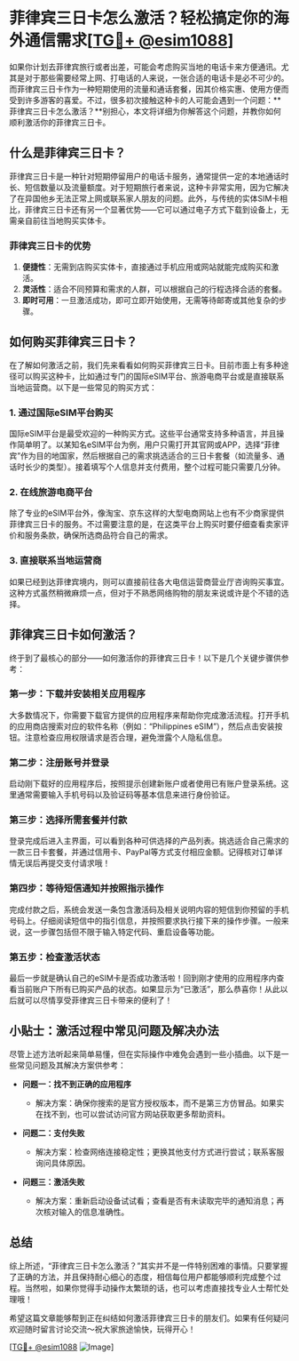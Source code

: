 # 菲律宾三日卡怎么激活？轻松搞定你的海外通信需求[[TG💪+ @esim1088](https://t.me/s/esim1088)]

如果你计划去菲律宾旅行或者出差，可能会考虑购买当地的电话卡来方便通讯。尤其是对于那些需要经常上网、打电话的人来说，一张合适的电话卡是必不可少的。而菲律宾三日卡作为一种短期使用的流量和通话套餐，因其价格实惠、使用方便而受到许多游客的喜爱。不过，很多初次接触这种卡的人可能会遇到一个问题：**菲律宾三日卡怎么激活？**别担心，本文将详细为你解答这个问题，并教你如何顺利激活你的菲律宾三日卡。

## 什么是菲律宾三日卡？

菲律宾三日卡是一种针对短期停留用户的电话卡服务，通常提供一定的本地通话时长、短信数量以及流量额度。对于短期旅行者来说，这种卡非常实用，因为它解决了在异国他乡无法正常上网或联系家人朋友的问题。此外，与传统的实体SIM卡相比，菲律宾三日卡还有另一个显著优势——它可以通过电子方式下载到设备上，无需亲自前往当地购买实体卡。

### 菲律宾三日卡的优势

1. **便捷性**：无需到店购买实体卡，直接通过手机应用或网站就能完成购买和激活。
2. **灵活性**：适合不同预算和需求的人群，可以根据自己的行程选择合适的套餐。
3. **即时可用**：一旦激活成功，即可立即开始使用，无需等待邮寄或其他复杂的步骤。

## 如何购买菲律宾三日卡？

在了解如何激活之前，我们先来看看如何购买菲律宾三日卡。目前市面上有多种途径可以购买这种卡，比如通过专门的国际eSIM平台、旅游电商平台或是直接联系当地运营商。以下是一些常见的购买方式：

### 1. 通过国际eSIM平台购买

国际eSIM平台是最受欢迎的一种购买方式。这些平台通常支持多种语言，并且操作简单明了。以某知名eSIM平台为例，用户只需打开其官网或APP，选择“菲律宾”作为目的地国家，然后根据自己的需求挑选适合的三日卡套餐（如流量多、通话时长少的类型）。接着填写个人信息并支付费用，整个过程可能只需要几分钟。

### 2. 在线旅游电商平台

除了专业的eSIM平台外，像淘宝、京东这样的大型电商网站上也有不少商家提供菲律宾三日卡的服务。不过需要注意的是，在这类平台上购买时要仔细查看卖家评价和服务条款，确保所选商品符合自己的需求。

### 3. 直接联系当地运营商

如果已经到达菲律宾境内，则可以直接前往各大电信运营商营业厅咨询购买事宜。这种方式虽然稍微麻烦一点，但对于不熟悉网络购物的朋友来说或许是个不错的选择。

## 菲律宾三日卡如何激活？

终于到了最核心的部分——如何激活你的菲律宾三日卡！以下是几个关键步骤供参考：

### 第一步：下载并安装相关应用程序

大多数情况下，你需要下载官方提供的应用程序来帮助你完成激活流程。打开手机的应用商店搜索对应的软件名称（例如：“Philippines eSIM”），然后点击安装按钮。注意检查应用权限请求是否合理，避免泄露个人隐私信息。

### 第二步：注册账号并登录

启动刚下载好的应用程序后，按照提示创建新账户或者使用已有账户登录系统。这里通常需要输入手机号码以及验证码等基本信息来进行身份验证。

### 第三步：选择所需套餐并付款

登录完成后进入主界面，可以看到各种可供选择的产品列表。挑选适合自己需求的一款三日卡套餐，并通过信用卡、PayPal等方式支付相应金额。记得核对订单详情无误后再提交支付请求哦！

### 第四步：等待短信通知并按照指示操作

完成付款之后，系统会发送一条包含激活码及相关说明内容的短信到你预留的手机号码上。仔细阅读短信中的指引信息，并按照要求执行接下来的操作步骤。一般来说，这一步骤包括但不限于输入特定代码、重启设备等功能。

### 第五步：检查激活状态

最后一步就是确认自己的eSIM卡是否成功激活啦！回到刚才使用的应用程序内查看当前账户下所有已购买产品的状态。如果显示为“已激活”，那么恭喜你！从此以后就可以尽情享受菲律宾三日卡带来的便利了！

## 小贴士：激活过程中常见问题及解决办法

尽管上述方法听起来简单易懂，但在实际操作中难免会遇到一些小插曲。以下是一些常见问题及其解决方案供参考：

- **问题一：找不到正确的应用程序**
  - 解决方案：确保你搜索的是官方授权版本，而不是第三方仿冒品。如果实在找不到，也可以尝试访问官方网站获取更多帮助资料。

- **问题二：支付失败**
  - 解决方案：检查网络连接稳定性；更换其他支付方式进行尝试；联系客服询问具体原因。

- **问题三：激活失败**
  - 解决方案：重新启动设备试试看；查看是否有未读取完毕的通知消息；再次核对输入的信息准确性。

## 总结

综上所述，“菲律宾三日卡怎么激活？”其实并不是一件特别困难的事情。只要掌握了正确的方法，并且保持耐心细心的态度，相信每位用户都能够顺利完成整个过程。当然啦，如果你觉得手动操作太繁琐的话，也可以考虑直接找专业人士帮忙处理哦！

希望这篇文章能够帮到正在纠结如何激活菲律宾三日卡的朋友们。如果有任何疑问欢迎随时留言讨论交流～祝大家旅途愉快，玩得开心！

[[TG💪+ @esim1088](https://t.me/s/esim1088) ![Image](https://i.postimg.cc/4NQfJmqS/Snipaste-2025-05-13-00-14-12.png)]